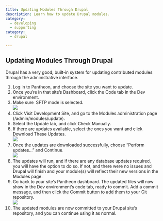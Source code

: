 ```yaml
---
title: Updating Modules Through Drupal
description: Learn how to update Drupal modules.
category:
  - developing
  - supporting
category:
  - drupal

---
```


## Updating Modules Through Drupal
Drupal has a very good, built-in system for updating contributed modules through the administrative interface.
1. Log in to Pantheon, and choose the site you want to update.
2. Once you’re in that site’s Dashboard, click the Code tab in the Dev environment.
3. Make sure  SFTP mode is selected.  
 ![](https://pantheon-systems.desk.com/customer/portal/attachments/360095)
4. Click Visit Development Site, and go to the Modules administration page (/admin/modules/update).
5. Select the Update tab, and click Check Manually.
6. If there are updates available, select the ones you want and click Download These Updates.  
 ![](https://pantheon-systems.desk.com/customer/portal/attachments/360097)
7. Once the updates are downloaded successfully, choose “Perform updates…” and Continue.  
 ![](https://pantheon-systems.desk.com/customer/portal/attachments/360098)
8. The updates will run, and if there are any database updates required, you will have the option to do so. If not, and there were no issues and Drupal will finish and your module(s) will reflect their new versions in the Modules page.
9. Go back to your site’s Pantheon dashboard. The updated files will now show in the Dev environment’s code tab, ready to commit. Add a commit message, and then click the Commit button to add them to your Git repository.  
 ![](https://pantheon-systems.desk.com/customer/portal/attachments/360246)
10. The updated modules are now committed to your Drupal site’s repository, and you can continue using it as normal.
